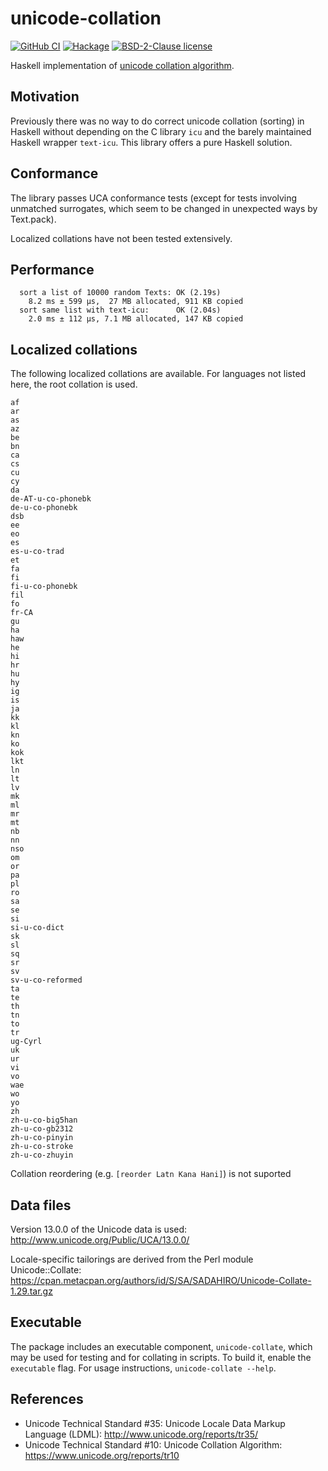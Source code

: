 # unicode-collation

[![GitHub
CI](https://github.com/jgm/unicode-collation/workflows/CI%20tests/badge.svg)](https://github.com/jgm/unicode-collation/actions)
[![Hackage](https://img.shields.io/hackage/v/unicode-collation.svg?logo=haskell)](https://hackage.haskell.org/package/unicode-collation)
[![BSD-2-Clause license](https://img.shields.io/badge/license-BSD--2--Clause-blue.svg)](LICENSE)

Haskell implementation of [unicode collation algorithm].

[unicode collation algorithm]:  https://www.unicode.org/reports/tr10

## Motivation

Previously there was no way to do correct unicode collation
(sorting) in Haskell without depending on the C library `icu`
and the barely maintained Haskell wrapper `text-icu`.  This
library offers a pure Haskell solution.

## Conformance

The library passes UCA conformance tests (except for tests
involving unmatched surrogates, which seem to be changed in
unexpected ways by Text.pack).

Localized collations have not been tested extensively.

## Performance

```
  sort a list of 10000 random Texts: OK (2.19s)
    8.2 ms ± 599 μs,  27 MB allocated, 911 KB copied
  sort same list with text-icu:      OK (2.04s)
    2.0 ms ± 112 μs, 7.1 MB allocated, 147 KB copied
```

## Localized collations

The following localized collations are available.
For languages not listed here, the root collation is
used.

```
af
ar
as
az
be
bn
ca
cs
cu
cy
da
de-AT-u-co-phonebk
de-u-co-phonebk
dsb
ee
eo
es
es-u-co-trad
et
fa
fi
fi-u-co-phonebk
fil
fo
fr-CA
gu
ha
haw
he
hi
hr
hu
hy
ig
is
ja
kk
kl
kn
ko
kok
lkt
ln
lt
lv
mk
ml
mr
mt
nb
nn
nso
om
or
pa
pl
ro
sa
se
si
si-u-co-dict
sk
sl
sq
sr
sv
sv-u-co-reformed
ta
te
th
tn
to
tr
ug-Cyrl
uk
ur
vi
vo
wae
wo
yo
zh
zh-u-co-big5han
zh-u-co-gb2312
zh-u-co-pinyin
zh-u-co-stroke
zh-u-co-zhuyin
```

Collation reordering (e.g. `[reorder Latn Kana Hani]`)
is not suported

## Data files

Version 13.0.0 of the Unicode data is used:
<http://www.unicode.org/Public/UCA/13.0.0/>

Locale-specific tailorings are derived from the Perl
module Unicode::Collate:
https://cpan.metacpan.org/authors/id/S/SA/SADAHIRO/Unicode-Collate-1.29.tar.gz

## Executable

The package includes an executable component, `unicode-collate`,
which may be used for testing and for collating in scripts.
To build it, enable the `executable` flag.
For usage instructions, `unicode-collate --help`.

## References

- Unicode Technical Standard #35:
  Unicode Locale Data Markup Language (LDML):
  <http://www.unicode.org/reports/tr35/>
- Unicode Technical Standard #10:
  Unicode Collation Algorithm:
  <https://www.unicode.org/reports/tr10>

